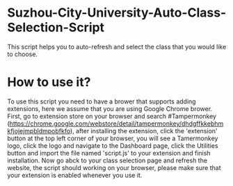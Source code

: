 # Suzhou-City-University-Auto-Class-Selection-Script
This script helps you to auto-refresh and select the class that you would like to choose.

# How to use it?
To use this script you need to have a brower that supports adding extensions, here we assume that you are using Google Chrome brower. First, go to extension store on your browser and search #Tampermonkey (https://chrome.google.com/webstore/detail/tampermonkey/dhdgffkkebhmkfjojejmpbldmpobfkfo), after installing the extension, click the 'extension' button at the top left corner of your browser, you will see a Tamermonkey logo, click the logo and navigate to the Dashboard page, click the Utilities button and import the file named 'script.js' to your extension and finish installation. Now go abck to your class selection page and refresh the website, the script should working on your browser, please make sure that your extension is enabled whenever you use it. 
